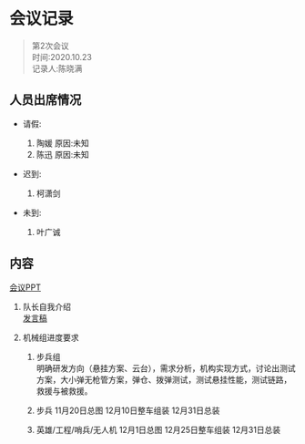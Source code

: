 # 会议记录

> 第2次会议  
> 时间:2020.10.23  
> 记录人:陈晓满

## 人员出席情况

- 请假:
    1. 陶媛 原因:未知
    2. 陈迅 原因:未知

- 迟到:
    1. 柯潇剑

- 未到:
    1. 叶广诚

## 内容

<a href="第二次会议/第二次会议.pdf" target="_blank">会议PPT<a>

1. 队长自我介绍  
[发言稿](./第二次会议/第二次会议发言稿-方纬博.md)

2. 机械组进度要求

    1. 步兵组  
        明确研发方向（悬挂方案、云台），需求分析，机构实现方式，讨论出测试方案，大小弹无枪管方案，弹仓、拨弹测试，测试悬挂性能，测试链路，救援与被救援。

    2. 步兵
        11月20日总图
        12月10日整车组装
        12月31日总装

    3. 英雄/工程/哨兵/无人机
        12月1日总图
        12月25日整车组装
        12月31日总装
